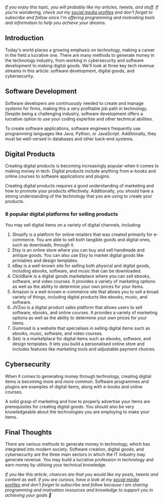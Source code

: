 _If you enjoy this topic, you will probably like my articles, tweets, and stuff. If you're wondering, check out my [social media profiles](https://limey.io/andrewbaisden) and don't forget to subscribe and follow since I'm offering programming and motivating tools and information to help you achieve your dreams._

## Introduction

Today's world places a growing emphasis on technology, making a career in the field a lucrative one. There are many methods to generate money in the technology industry, from working in cybersecurity and software development to making digital goods. We'll look at three key tech revenue streams in this article: software development, digital goods, and cybersecurity.

## Software Development

Software developers are continuously needed to create and manage systems for firms, making this a very profitable job path in technology. Despite being a challenging industry, software development offers a lucrative option to use your coding expertise and other technical abilities.

To create software applications, software engineers frequently use programming languages like Java, Python, or JavaScript. Additionally, they must be well-versed in databases and other back-end systems.

## Digital Products

Creating digital products is becoming increasingly popular when it comes to making money in tech. Digital products include anything from e-books and online courses to software applications and plugins.

Creating digital products requires a good understanding of marketing and how to promote your products effectively. Additionally, you should have a strong understanding of the technology that you are using to create your products.

### 8 popular digital platforms for selling products

You may sell digital items on a variety of digital channels, including:

1. Shopify is a platform for online retailers that was created primarily for e-commerce. You are able to sell both tangible goods and digital ones, such as downloads, through it.
2. Etsy is an online store where you can buy and sell handmade and antique goods. You can also use Etsy to market digital goods like printables and design templates.
3. eBay is a well-known site for selling both physical and digital goods, including ebooks, software, and music that can be downloaded.
4. ClickBank is a digital goods marketplace where you can sell ebooks, software, and video courses. It provides a variety of marketing options as well as the ability to determine your own prices for your items.
5. Amazon is a well-known e-commerce site that allows you to sell a broad variety of things, including digital products like ebooks, music, and software.
6. JVZoo is a digital product sales platform that allows users to sell software, ebooks, and online courses. It provides a variety of marketing options as well as the ability to determine your own prices for your items.
7. Gumroad is a website that specialises in selling digital items such as ebooks, music, software, and video courses.
8. Selz is a marketplace for digital items such as ebooks, software, and design templates. It lets you build a personalised online store and includes features like marketing tools and adjustable payment choices.

## Cybersecurity

When it comes to generating money through technology, creating digital items is becoming more and more common. Software programmes and plugins are examples of digital items, along with e-books and online courses.

A solid grasp of marketing and how to properly advertise your items are prerequisites for creating digital goods. You should also be very knowledgeable about the technologies you are employing to make your items.

## Final Thoughts

There are various methods to generate money in technology, which has integrated into modern society. Software creation, digital goods, and cybersecurity are the three main sectors in which the IT industry may generate revenue. You may build a lucrative profession in technology and earn money by utilising your technical knowledge.

_If you like this article, chances are that you would like my posts, tweets and content as well. If you are curious, have a look at my [social media profiles](https://limey.io/andrewbaisden) and don't forget to subscribe and follow because I am sharing programming and motivation resources and knowledge to support you in achieving your goals 💫_
